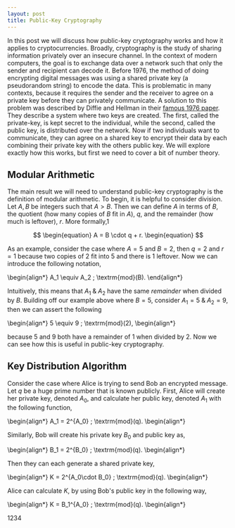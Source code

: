 ```yaml
---
layout: post
title: Public-Key Cryptography
---
```


In this post we will discuss how public-key cryptography works and how it applies to cryptocurrencies. Broadly, cryptography is the study of sharing information privately over an insecure channel. In the context of modern computers, the goal is to exchange data over a network such that only the sender and recipient can decode it. Before 1976, the method of doing encrypting digital messages was using a shared private key (a pseudorandom string) to encode the data. This is problematic in many contexts, because it requires the sender and the receiver to agree on a private key before they can privately communicate. A solution to this problem was described by Diffie and Hellman in their [famous 1976 paper](https://ee.stanford.edu/~hellman/publications/24.pdf). They describe a system where two keys are created. The first, called the private-key, is kept secret to the individual, while the second, called the public key, is distributed over the network. Now if two individuals want to communicate, they can agree on a shared key to encrypt their data by each combining their private key with the others public key. We will explore exactly how this works, but first we need to cover a bit of number theory.

## Modular Arithmetic
The main result we will need to understand public-key cryptography is the definition of modular arithmetic. To begin, it is helpful to consider division. Let $A, B$ be integers such that $A>B$. Then we can define $A$ in terms of $B$, the quotient (how many copies of $B$ fit in $A$), $q$, and the remainder (how much is leftover), $r$. More formally,1

$$
\begin{equation}
    A = B \cdot q + r.
\begin{equation}
$$

As an example, consider the case where $A = 5$ and $B=2$, then $q=2$ and $r=1$ because two copies of $2$ fit into $5$ and there is $1$ 
leftover. Now we can introduce the following notation,

\begin{align*}
    A_1 \equiv A_2 \; \textrm{mod}(B).
\end{align*}

Intuitively, this means that $A_1 \; \& \; A_2$ have the same *remainder* when divided by $B$. Building off our example above where $B=5$, consider $A_1=5 \; \& \; A_2 = 9$, then we can assert the following

\begin{align*}
    5 \equiv 9 \; \textrm{mod}(2),
\begin{align*}

because $5$ and $9$ both have a remainder of $1$ when divided by $2$. Now we can see how this is useful in public-key cryptography.

## Key Distribution Algorithm 
Consider the case where Alice is trying to send Bob an encrypted message. Let $q$ be a huge prime number that is known publicly. First, Alice will create her private key, denoted $A_0$, and calculate her public key, denoted $A_1$ with the following function,

\begin{align*}
    A_1 = 2^{A_0} \; \textrm{mod}(q).
\begin{align*}

Similarly, Bob will create his private key $B_0$ and public key as,

\begin{align*}
    B_1 = 2^{B_0} \; \textrm{mod}(q).
\begin{align*}

Then they can each generate a shared private key,

\begin{align*}
    K = 2^{A_0\cdot B_0} \; \textrm{mod}(q).
\begin{align*}

Alice can calculate $K$, by using Bob's public key in the following way,

\begin{align*}
    K = B_1^{A_0} \; \textrm{mod}(q).
\begin{align*}

1234